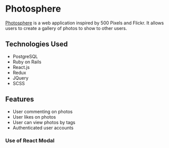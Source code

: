 # Photosphere

[Photosphere](https://photosphere-aa.herokuapp.com/#/) is a web application inspired by 500 Pixels and Flickr. It allows users to create a gallery of photos to show to other users. 
## Technologies Used
* PostgreSQL
* Ruby on Rails
* React.js
* Redux
* JQuery
* SCSS

## Features
* User commenting on photos
* User likes on photos
* User can view photos by tags
* Authenticated user accounts

### Use of React Modal


